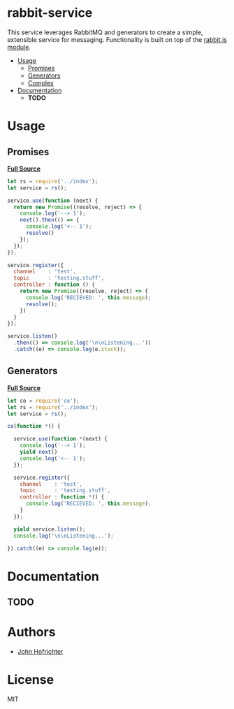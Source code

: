 # rabbit-service

This service leverages RabbitMQ and generators to create a simple, extensible service for messaging. Functionality is built on top of the [rabbit.js module](http://www.squaremobius.net/rabbit.js/).

- [Usage](#usage)
  - [Promises](#promises)
  - [Generators](#generators)
  - [Complex](https://github.com/johnhof/rabbit-service/tree/refactor/examples/complex)
- [Documentation](#documentation)
  - **TODO**

# Usage

## Promises

**[Full Source](https://github.com/johnhof/rabbit-service/blob/refactor/examples/promises.js)**

```javascript
let rs = require('../index');
let service = rs();

service.use(function (next) {
  return new Promise((resolve, reject) => {
    console.log('--> 1');
    next().then(() => {
      console.log('<-- 1');
      resolve()
    });
  });
});

service.register({
  channel    : 'test',
  topic      : 'testing.stuff',
  controller : function () {
    return new Promise((resolve, reject) => {
      console.log('RECIEVED: ', this.message);
      resolve();
    })
  }
});

service.listen()
  .then(() => console.log('\n\nListening...'))
  .catch((e) => console.log(e.stack));
```

## Generators

**[Full Source](https://github.com/johnhof/rabbit-service/blob/refactor/examples/generators.js)**

```javascript
let co = require('co');
let rs = require('../index');
let service = rs();

co(function *() {

  service.use(function *(next) {
    console.log('--> 1');
    yield next()
    console.log('<-- 1');
  });

  service.register({
    channel    : 'test',
    topic      : 'testing.stuff',
    controller : function *() {
      console.log('RECIEVED: ', this.message);
    }
  });

  yield service.listen();
  console.log('\n\nListening...');

}).catch((e) => console.log(e));
```

# Documentation

## TODO

# Authors

  - [John Hofrichter](https://github.com/johnhof)

# License

  MIT
